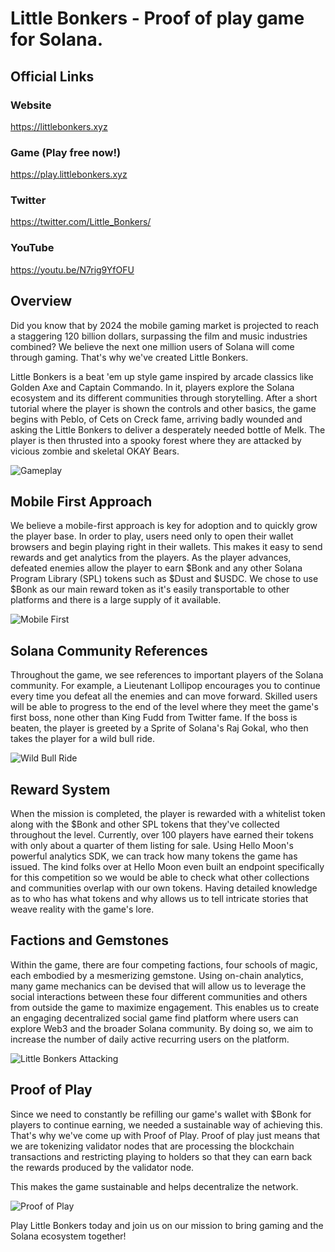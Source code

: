 # Little Bonkers - Proof of play game for Solana.


## Official Links

### Website

https://littlebonkers.xyz


### Game (Play free now!)

https://play.littlebonkers.xyz

### Twitter

https://twitter.com/Little_Bonkers/

### YouTube

https://youtu.be/N7rig9YfOFU

## Overview 

Did you know that by 2024 the mobile gaming market is projected to reach a staggering 120 billion dollars, surpassing the film and music industries combined? We believe the next one million users of Solana will come through gaming. That's why we've created Little Bonkers.

Little Bonkers is a beat 'em up style game inspired by arcade classics like Golden Axe and Captain Commando. In it, players explore the Solana ecosystem and its different communities through storytelling. After a short tutorial where the player is shown the controls and other basics, the game begins with Peblo, of Cets on Creck fame, arriving badly wounded and asking the Little Bonkers to deliver a desperately needed bottle of Melk. The player is then thrusted into a spooky forest where they are attacked by vicious zombie and skeletal OKAY Bears.

![Gameplay](https://cdn.discordapp.com/attachments/1040108482470354984/1086743227111063622/gameplay.png)

## Mobile First Approach
We believe a mobile-first approach is key for adoption and to quickly grow the player base. In order to play, users need only to open their wallet browsers and begin playing right in their wallets. This makes it easy to send rewards and get analytics from the players. As the player advances, defeated enemies allow the player to earn $Bonk and any other Solana Program Library (SPL) tokens such as $Dust and $USDC. We chose to use $Bonk as our main reward token as it's easily transportable to other platforms and there is a large supply of it available.

![Mobile First](https://cdn.discordapp.com/attachments/1040108482470354984/1086737621360853062/20230318_134637.jpg)

## Solana Community References
Throughout the game, we see references to important players of the Solana community. For example, a Lieutenant Lollipop encourages you to continue every time you defeat all the enemies and can move forward. Skilled users will be able to progress to the end of the level where they meet the game's first boss, none other than King Fudd from Twitter fame. If the boss is beaten, the player is greeted by a Sprite of Solana's Raj Gokal, who then takes the player for a wild bull ride.

![Wild Bull Ride](https://cdn.discordapp.com/attachments/1040108482470354984/1086736891086372974/WhatsApp_Image_2023-03-04_at_11.23.56.jpeg)

## Reward System

When the mission is completed, the player is rewarded with a whitelist token along with the $Bonk and other SPL tokens that they've collected throughout the level. Currently, over 100 players have earned their tokens with only about a quarter of them listing for sale. Using Hello Moon's powerful analytics SDK, we can track how many tokens the game has issued. The kind folks over at Hello Moon even built an endpoint specifically for this competition so we would be able to check what other collections and communities overlap with our own tokens. Having detailed knowledge as to who has what tokens and why allows us to tell intricate stories that weave reality with the game's lore.

## Factions and Gemstones

Within the game, there are four competing factions, four schools of magic, each embodied by a mesmerizing gemstone. Using on-chain analytics, many game mechanics can be devised that will allow us to leverage the social interactions between these four different communities and others from outside the game to maximize engagement. This enables us to create an engaging decentralized social game find platform where users can explore Web3 and the broader Solana community. By doing so, we aim to increase the number of daily active recurring users on the platform.

![Little Bonkers Attacking](https://cdn.discordapp.com/attachments/1040108482470354984/1086738650596905133/WhatsApp_Image_2023-02-11_at_01.06.42.jpeg)

## Proof of Play
Since we need to constantly be refilling our game's wallet with $Bonk for players to continue earning, we needed a sustainable way of achieving this. That's why we've come up with Proof of Play. Proof of play just means that we are tokenizing validator nodes that are processing the blockchain transactions and restricting playing to holders so that they can earn back the rewards produced by the validator node.

This makes the game sustainable and helps decentralize the network.

![Proof of Play](https://cdn.discordapp.com/attachments/1040108482470354984/1086736226524074066/WhatsApp_Image_2023-03-14_at_16.34.25.jpeg)

Play Little Bonkers today and join us on our mission to bring gaming and the Solana ecosystem together!

